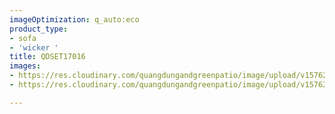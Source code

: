 ```yaml
---
imageOptimization: q_auto:eco
product_type:
- sofa
- 'wicker '
title: QDSET17016
images:
- https://res.cloudinary.com/quangdungandgreenpatio/image/upload/v1576205142/posts/DSC07328_n5iiez.jpg
- https://res.cloudinary.com/quangdungandgreenpatio/image/upload/v1576205142/posts/DSC07323_jqgzvo.jpg

---
```

